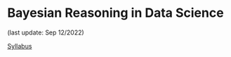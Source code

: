 # Bayesian Reasoning in Data Science

(last update: Sep 12/2022)

<!-- It does not go in-depth into any particular topic - check out [the Jupyter Book documentation](https://jupyterbook.org) for more information. -->

[Syllabus](https://secureservercdn.net/45.40.150.54/w5d.539.myftpupload.com/wp-content/uploads/2022/08/FANELLI-DATA-340-05-FALL-2022.pdf)

<!--This course is based on the following references {cite:p}`d2003bayesian, martin2018bayesian, downey2021think, mackay2003information`-->


```{tableofcontents}
```
